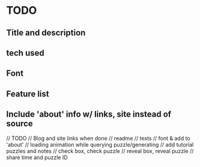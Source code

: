 # TODO

## Title and description
## tech used
## Font
## Feature list

## Include 'about' info w/ links, site instead of source

// TODO
// Blog and site links when done
// readme
// tests
// font & add to 'about'
// loading animation while querying puzzle/generating
// add tutorial puzzles and notes
// check box, check puzzle
// reveal box, reveal puzzle
// share time and puzzle ID